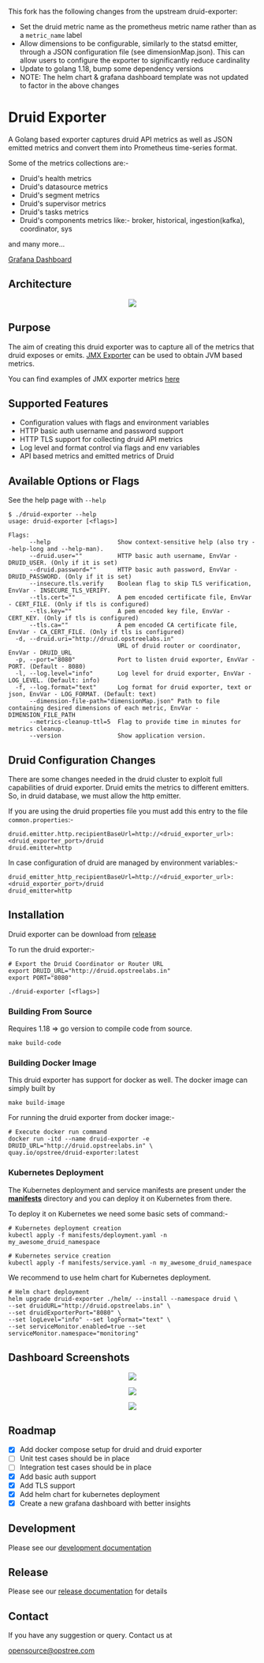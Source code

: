 This fork has the following changes from the upstream druid-exporter:
- Set the druid metric name as the prometheus metric name rather than as a `metric_name` label
- Allow dimensions to be configurable, similarly to the statsd emitter, through a JSON configuration file (see dimensionMap.json). This can allow users to configure the exporter to significantly reduce cardinality
- Update to golang 1.18, bump some dependency versions
- NOTE: The helm chart & grafana dashboard template was not updated to factor in the above changes

# Druid Exporter

A Golang based exporter captures druid API metrics as well as JSON emitted metrics and convert them into Prometheus time-series format.

Some of the metrics collections are:-
- Druid's health metrics
- Druid's datasource metrics
- Druid's segment metrics
- Druid's supervisor metrics
- Druid's tasks metrics
- Druid's components metrics like:- broker, historical, ingestion(kafka), coordinator, sys

and many more...

[Grafana Dashboard](https://grafana.com/grafana/dashboards/12155)

## Architecture

<div align="center">
    <img src="./static/architecture.png">
</div>

## Purpose

The aim of creating this druid exporter was to capture all of the metrics that druid exposes or emits. [JMX Exporter](https://github.com/prometheus/jmx_exporter) can be used to obtain JVM based metrics.

You can find examples of JMX exporter metrics [here](https://gist.github.com/iamabhishek-dubey/5ef19d3db9deb25475a80c9ff5c79262)

## Supported Features

- Configuration values with flags and environment variables
- HTTP basic auth username and password support
- HTTP TLS support for collecting druid API metrics
- Log level and format control via flags and env variables
- API based metrics and emitted metrics of Druid

## Available Options or Flags

See the help page with `--help`

```shell
$ ./druid-exporter --help
usage: druid-exporter [<flags>]

Flags:
      --help                   Show context-sensitive help (also try --help-long and --help-man).
      --druid.user=""          HTTP basic auth username, EnvVar - DRUID_USER. (Only if it is set)
      --druid.password=""      HTTP basic auth password, EnvVar - DRUID_PASSWORD. (Only if it is set)
      --insecure.tls.verify    Boolean flag to skip TLS verification, EnvVar - INSECURE_TLS_VERIFY.
      --tls.cert=""            A pem encoded certificate file, EnvVar - CERT_FILE. (Only if tls is configured)
      --tls.key=""             A pem encoded key file, EnvVar - CERT_KEY. (Only if tls is configured)
      --tls.ca=""              A pem encoded CA certificate file, EnvVar - CA_CERT_FILE. (Only if tls is configured)
  -d, --druid.uri="http://druid.opstreelabs.in"  
                               URL of druid router or coordinator, EnvVar - DRUID_URL
  -p, --port="8080"            Port to listen druid exporter, EnvVar - PORT. (Default - 8080)
  -l, --log.level="info"       Log level for druid exporter, EnvVar - LOG_LEVEL. (Default: info)
  -f, --log.format="text"      Log format for druid exporter, text or json, EnvVar - LOG_FORMAT. (Default: text)
      --dimension-file-path="dimensionMap.json" Path to file containing desired dimensions of each metric, EnvVar - DIMENSION_FILE_PATH
      --metrics-cleanup-ttl=5  Flag to provide time in minutes for metrics cleanup.
      --version                Show application version.
```

## Druid Configuration Changes

There are some changes needed in the druid cluster to exploit full capabilities of druid exporter. Druid emits the metrics to different emitters. So, in druid database, we must allow the http emitter.

If you are using the druid properties file you must add this entry to the file `common.properties`:-

```properties
druid.emitter.http.recipientBaseUrl=http://<druid_exporter_url>:<druid_exporter_port>/druid
druid.emitter=http
```

In case configuration of druid are managed by environment variables:-

```properties
druid_emitter_http_recipientBaseUrl=http://<druid_exporter_url>:<druid_exporter_port>/druid
druid_emitter=http
```

## Installation

Druid exporter can be download from [release](https://github.com/opstree/druid-exporter/releases)

To run the druid exporter:-

```shell
# Export the Druid Coordinator or Router URL
export DRUID_URL="http://druid.opstreelabs.in"
export PORT="8080"

./druid-exporter [<flags>]
```

### Building From Source

Requires 1.18 => go version to compile code from source.

```shell
make build-code
```

### Building Docker Image

This druid exporter has support for docker as well. The docker image can simply built by

```shell
make build-image
```

For running the druid exporter from docker image:-

```shell
# Execute docker run command
docker run -itd --name druid-exporter -e DRUID_URL="http://druid.opstreelabs.in" \
quay.io/opstree/druid-exporter:latest
```

### Kubernetes Deployment

The Kubernetes deployment and service manifests are present under the **[manifests](./manifets)** directory and you can deploy it on Kubernetes from there.

To deploy it on Kubernetes we need some basic sets of command:-

```shell
# Kubernetes deployment creation
kubectl apply -f manifests/deployment.yaml -n my_awesome_druid_namespace

# Kubernetes service creation
kubectl apply -f manifests/service.yaml -n my_awesome_druid_namespace
```

We recommend to use helm chart for Kubernetes deployment.

```shell
# Helm chart deployment
helm upgrade druid-exporter ./helm/ --install --namespace druid \
--set druidURL="http://druid.opstreelabs.in" \
--set druidExporterPort="8080" \
--set logLevel="info" --set logFormat="text" \
--set serviceMonitor.enabled=true --set serviceMonitor.namespace="monitoring"
```

## Dashboard Screenshots

<p align="center">
  <img src="./static/dashboard1.png">
</p>

<p align="center">
  <img src="./static/dashboard2.png">
</p>

<p align="center">
  <img src="./static/dashboard3.png">
</p>

## Roadmap

- [x] Add docker compose setup for druid and druid exporter
- [ ] Unit test cases should be in place
- [ ] Integration test cases should be in place
- [X] Add basic auth support
- [X] Add TLS support
- [X] Add helm chart for kubernetes deployment
- [X] Create a new grafana dashboard with better insights

## Development

Please see our [development documentation](./DEVELOPMENT.md)

## Release

Please see our [release documentation](./CHANGELOG.md) for details

## Contact

If you have any suggestion or query. Contact us at

opensource@opstree.com
